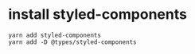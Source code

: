 # install styled-components

```
yarn add styled-components
yarn add -D @types/styled-components
```
